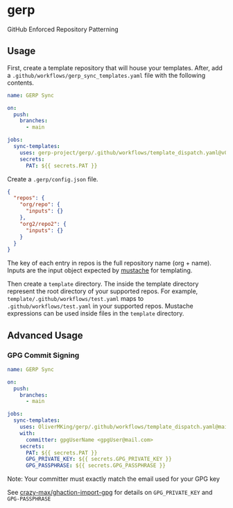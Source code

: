 # gerp

GitHub Enforced Repository Patterning

## Usage

First, create a template repository that will house your templates. After, add a `.github/workflows/gerp_sync_templates.yaml` file with the following contents.

```yaml
name: GERP Sync

on:
  push:
    branches:
      - main

jobs:
  sync-templates:
    uses: gerp-project/gerp/.github/workflows/template_dispatch.yaml@v0
    secrets:
      PAT: ${{ secrets.PAT }}
```

Create a `.gerp/config.json` file.

```json
{
  "repos": {
    "org/repo": {
      "inputs": {}
    },
    "org2/repo2": {
      "inputs": {}
    }
  }
}
```

The key of each entry in repos is the full repository name (org + name). Inputs are the input object expected by [mustache](https://www.npmjs.com/package/mustache) for templating.

Then create a `template` directory. The inside the template directory represent the root directory of your supported repos. For example, `template/.github/workflows/test.yaml` maps to `.github/workflows/test.yaml` in your supported repos. Mustache expressions can be used inside files in the `template` directory.

## Advanced Usage

### GPG Commit Signing

```yaml
name: GERP Sync

on:
  push:
    branches:
      - main

jobs:
  sync-templates:
    uses: OliverMKing/gerp/.github/workflows/template_dispatch.yaml@main
    with:
      committer: gpgUserName <gpgUser@mail.com>
    secrets:
      PAT: ${{ secrets.PAT }}
      GPG_PRIVATE_KEY: ${{ secrets.GPG_PRIVATE_KEY }}
      GPG_PASSPHRASE: ${{ secrets.GPG_PASSPHRASE }}
```

Note: Your committer must exactly match the email used for your GPG key

See [crazy-max/ghaction-import-gpg](https://github.com/crazy-max/ghaction-import-gpg) for details on `GPG_PRIVATE_KEY` and `GPG-PASSPHRASE`
